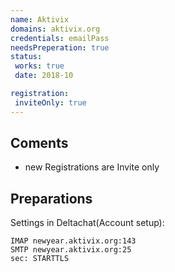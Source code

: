 ```yaml
---
name: Aktivix
domains: aktivix.org
credentials: emailPass
needsPreperation: true
status:
 works: true
 date: 2018-10

registration:
 inviteOnly: true
---
```


## Coments
- new Registrations are Invite only

## Preparations
Settings in Deltachat(Account setup):
```
IMAP newyear.aktivix.org:143
SMTP newyear.aktivix.org:25
sec: STARTTLS
```